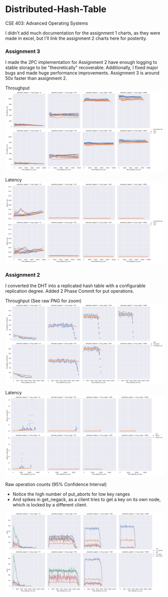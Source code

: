 # Distributed-Hash-Table
CSE 403: Advanced Operating Systems


I didn't add much documentation for the assignment 1 charts, as they were made in excel, 
but I'll link the assignment 2 charts here for posterity.

### Assignment 3
I made the 2PC implementation for Assignment 2 have enough logging to stable storage to be "theoretically" recoverable. Additionally, I fixed major bugs and made huge performance improvements. Assignment 3 is around 50x faster than assignment 2.

Throughput
![](assignment_3/throughput3.png)

Latency
![](assignment_3/latency3.png)

### Assignment 2
I converted the DHT into a replicated hash table with a configurable replication degree. Added 2 Phase Commit for put operations.


Throughput (See raw PNG for zoom)
![](assignment_2/throughput.png)

Latency
![](assignment_2/latency.png)

Raw operation counts (95% Confidence Interval)
- Notice the high number of put_aborts for low key ranges
- And spikes in get_negack, as a client tries to get a key on its own node, which is locked by a different client.

![](assignment_2/op_counts_95CI.png)
